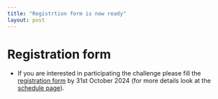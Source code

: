 ```yaml
---
title: "Registrtion form is now ready"
layout: post
---
```


# Registration form
* If you are interested in participating the challenge please fill the [registration form](https://forms.gle/wqYszj7ZxibTd2rP9) by 31st October 2024 (for more details look at the [schedule page](https://processchallenge.github.io/schedule)).